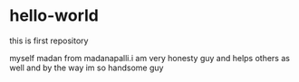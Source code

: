 # hello-world
this is first repository

myself madan from madanapalli.i am very honesty guy and helps others as well and by the way im so handsome guy
